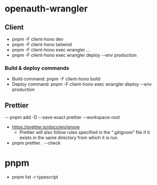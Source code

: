 # openauth-wrangler

## Client

- pnpm -F client-hono dev
- pnpm -F client-hono tailwind
- pnpm -F client-hono exec wrangler ...
- pnpm -F client-hono exec wrangler deploy --env production

### Build & deploy commands

- Build command: pnpm -F client-hono build
- Deploy command: pnpm -F client-hono exec wrangler deploy --env production

## Prettier

-- pnpm add -D --save-exact prettier --workspace-root

- https://prettier.io/docs/en/ignore
  - Prettier will also follow rules specified in the ".gitignore" file if it exists in the same directory from which it is run.
- pnpm prettier . --check

# pnpm

- pnpm list -r typescript
